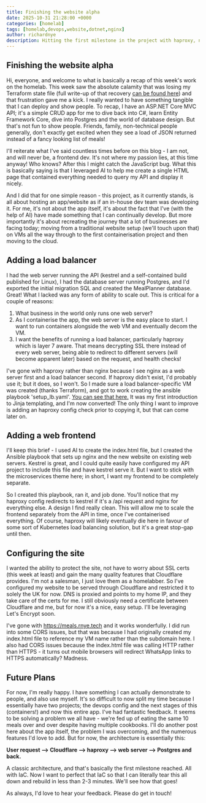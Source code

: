 ```yaml
---
title: Finishing the website alpha
date: 2025-10-31 21:28:00 +0000
categories: [homelab]
tags: [homelab,devops,website,dotnet,nginx]
author: richardnye
description: Hitting the first milestone in the project with haproxy, nginx, a web frontend to the ASP.NET Core API all being added.
---
```


## Finishing the website alpha
Hi, everyone, and welcome to what is basically a recap of this week's work on the homelab. This week saw the absolute calamity that was losing my Terraform state file (full write-up of that recovery [can be found here](/posts/recovering-from-terraform-state-loss)) and that frustration gave me a kick. I really wanted to have something tangible that I can deploy and show people. To recap, I have an ASP.NET Core MVC API; it's a simple CRUD app for me to dive back into C#, learn Entity Framework Core, dive into Postgres and the world of database design. But that's not fun to show people. Friends, family, non-technical people generally, don't exactly get excited when they see a load of JSON returned instead of a fancy looking list of meals! 

I'll reiterate what I've said countless times before on this blog - I am not, and will never be, a frontend dev. It's not where my passion lies, at this time anyway! Who knows? After this I might catch the JavaScript bug. What this is basically saying is that I leveraged AI to help me create a single HTML page that contained everything needed to query my API and display it nicely. 

And I did that for one simple reason - this project, as it currently stands, is all about hosting an app/website as if an in-house dev team was developing it. For me, it's not about the app itself, it's about the fact that I've (with the help of AI) have made something that I can continually develop. But more importantly it's about recreating the journey that a lot of businesses are facing today; moving from a traditional website setup (we'll touch upon that) on VMs all the way through to the first containerisation project and then moving to the cloud. 

## Adding a load balancer
I had the web server running the API (kestrel and a self-contained build published for Linux), I had the database server running Postgres, and I'd exported the initial migration SQL and created the MealPlanner database. Great! What I lacked was any form of ability to scale out. This is critical for a couple of reasons:
1) What business in the world only runs one web server? 
2) As I containerise the app, the web server is the easy place to start. I want to run containers alongside the web VM and eventually decom the VM.
3) I want the benefits of running a load balancer, particularly haproxy which is layer 7 aware. That means decrypting SSL there instead of every web server, being able to redirect to different servers (will become apparent later) based on the request, and health checks! 

I've gone with haproxy rather than nginx because I see nginx as a web server first and a load balancer second. If haproxy didn't exist, I'd probably use it; but it does, so I won't. So I made sure a load balancer-specific VM was created (thanks Terraform), and got to work creating the ansible playbook 'setup_lb.yaml'. [You can see that here.](https://github.com/RichNye/homelab/blob/master/ansible/playbooks/setup_lb.yaml) It was my first introduction to Jinja templating, and I'm now converted! The only thing I want to improve is adding an haproxy config check prior to copying it, but that can come later on.

## Adding a web frontend
I'll keep this brief - I used AI to create the index.html file, but I created the Ansible playbook that sets up nginx and the new website on existing web servers. Kestrel is great, and I could quite easily have configured my API project to include this file and have kestrel serve it. But I want to stick with the microservices theme here; in short, I want my frontend to be completely separate. 

So I created this playbook, ran it, and job done. You'll notice that my haproxy config redirects to kestrel if it's a /api request and nginx for everything else. A design I find really clean. This will allow me to scale the frontend separately from the API in time, once I've containerised everything. Of course, haproxy will likely eventually die here in favour of some sort of Kubernetes load balancing solution, but it's a great stop-gap until then. 

## Configuring the site
I wanted the ability to protect the site, not have to worry about SSL certs (this week at least) and gain the many quality features that Cloudflare provides. I'm not a salesman, I just love them as a homelabber. So I've configured my website to be served through Cloudflare and restricted it to solely the UK for now. DNS is proxied and points to my home IP, and they take care of the certs for me. I still obviously need a certificate between Cloudflare and me, but for now it's a nice, easy setup. I'll be leveraging Let's Encrypt soon.

I've gone with https://meals.rnye.tech and it works wonderfully. I did run into some CORS issues, but that was because I had originally created my index.html file to reference my VM name rather than the subdomain here. I also had CORS issues because the index.html file was calling HTTP rather than HTTPS - it turns out mobile browsers will redirect WhatsApp links to HTTPS automatically? Madness. 

## Future Plans
For now, I'm really happy. I have something I can actually demonstrate to people, and also use myself. It's so difficult to now split my time because I essentially have two projects; the devops config and the next stages of this (containers!) and now this entire app. I've had fantastic feedback. It seems to be solving a problem we all have - we're fed up of eating the same 10 meals over and over despite having multiple cookbooks. I'll do another post here about the app itself, the problem I was overcoming, and the numerous features I'd love to add. But for now, the architecture is essentially this:

**User request --> Cloudflare --> haproxy --> web server --> Postgres and back.** 

A classic architecture, and that's basically the first milestone reached. All with IaC. Now I want to perfect that IaC so that I can literally tear this all down and rebuild in less than 2-3 minutes. We'll see how that goes!

As always, I'd love to hear your feedback. Please do get in touch!

